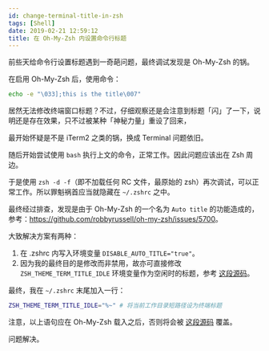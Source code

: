 ```yaml
---
id: change-terminal-title-in-zsh
tags: [Shell]
date: 2019-02-21 12:59:12
title: 在 Oh-My-Zsh 内设置命令行标题
---
```


前些天给命令行设置标题遇到一奇葩问题，最终调试发现是 Oh-My-Zsh 的锅。

<!--more-->

在启用 Oh-My-Zsh 后，使用命令：

```bash
echo -e "\033];this is the title\007"
```

居然无法修改终端窗口标题？不过，仔细观察还是会注意到标题「闪」了一下，说明还是存在效果，只不过被某种「神秘力量」重设了回来，

最开始怀疑是不是 iTerm2 之类的锅，换成 Terminal 问题依旧。

随后开始尝试使用 `bash` 执行上文的命令，正常工作。因此问题应该出在 Zsh 周边。

于是使用 `zsh -d -f`（即不加载任何 RC 文件，最原始的 zsh）再次调试，可以正常工作。所以罪魁祸首应当就隐藏在 `~/.zshrc` 之中。

最终经过排查，发现是由于 Oh-My-Zsh 的一个名为 `Auto title` 的功能造成的，参考：<https://github.com/robbyrussell/oh-my-zsh/issues/5700>。

大致解决方案有两种：

1. 在 .zshrc 内写入环境变量 `DISABLE_AUTO_TITLE="true"`。
2. 因为我的最终目的是修改而非禁用，故亦可直接修改 `ZSH_THEME_TERM_TITLE_IDLE` 环境变量作为空闲时的标题，参考 [这段源码](https://github.com/robbyrussell/oh-my-zsh/blob/19b925e741fa46d2222210469a4dffc34a634ebd/lib/termsupport.zsh#L59)。

最终，我在 `~/.zshrc` 末尾加入一行：

```bash
ZSH_THEME_TERM_TITLE_IDLE="%~" # 将当前工作目录短路径设为终端标题
```

注意，以上语句应在 Oh-My-Zsh 载入之后，否则将会被 [这段源码](https://github.com/robbyrussell/oh-my-zsh/blob/19b925e741fa46d2222210469a4dffc34a634ebd/lib/termsupport.zsh#L45) 覆盖。

问题解决。
